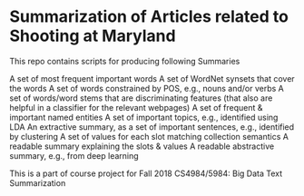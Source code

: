 # Summarization of Articles related to Shooting at Maryland
This repo contains scripts for producing following Summaries 

  A set of most frequent important words
  A set of WordNet synsets that cover the words
  A set of words constrained by POS, e.g., nouns and/or verbs
  A set of words/word stems that are discriminating features (that also are helpful in a classifier for the relevant webpages)
  A set of frequent & important named entities
  A set of important topics, e.g., identified using LDA
  An extractive summary, as a set of important sentences, e.g., identified by clustering
  A set of values for each slot matching collection semantics
  A readable summary explaining the slots & values
  A readable abstractive summary, e.g., from deep learning
 
This is a part of course project for Fall 2018 CS4984/5984: Big Data Text Summarization
